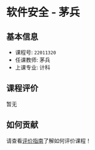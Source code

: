 # 软件安全 - 茅兵

## 基本信息

- 课程号: `22011320`
- 任课教师: 茅兵
- 上课专业: 计科

## 课程评价

暂无

## 如何贡献

请查看[评价指南](../how-to-comment.md)了解如何评价课程！

